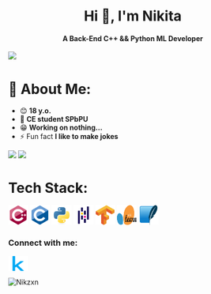 <h1 align="center">Hi 👋, I'm Nikita</h1>
<h4 align="center">A Back-End C++ && Python ML Developer</h3>

<img src="d.gif" style="width:50%">

<h1 dir="auto">💫 About Me:</h1>

- 😊 **18 y.o.**
- 🤠 **CE student SPbPU**
- 😁 **Working on nothing...**
- ⚡ Fun fact **I like to make jokes**

<div> <a href="https://github.com/Nikzxn" target="_blank"><img src="https://img.shields.io/badge/GitHub-100000?style=for-the-badge&logo=github&logoColor=white" target="_blank"></a>
<a href = "mailto:nikita@neuro-tech.pro"><img src="https://img.shields.io/badge/-Gmail-%23333?style=for-the-badge&logo=gmail&logoColor=white" target="_blank"></a>
<h1 align="left">Tech Stack:</h1>
<p align="left">
<img src="https://raw.githubusercontent.com/teamedwardforever/Readme-Generator/71f25dd8b98329b168142a6b782a107b75eab178/svg/Skills/Languages/cplusplus-original.svg" alt="CPP" width="40" height="40"/>
<img src="https://raw.githubusercontent.com/teamedwardforever/Readme-Generator/71f25dd8b98329b168142a6b782a107b75eab178/svg/Skills/Languages/c-original.svg" alt="C" width="40" height="40"/>
<img src="https://raw.githubusercontent.com/teamedwardforever/Readme-Generator/71f25dd8b98329b168142a6b782a107b75eab178/svg/Skills/Languages/python-original.svg" alt="Python" width="40" height="40"/>
<img src="https://raw.githubusercontent.com/teamedwardforever/Readme-Generator/71f25dd8b98329b168142a6b782a107b75eab178/svg/Skills/ML/pandas-original.svg" alt="Pandas" width="40" height="40"/>
<img src="https://raw.githubusercontent.com/teamedwardforever/Readme-Generator/71f25dd8b98329b168142a6b782a107b75eab178/svg/Skills/ML/tensorflow-icon.svg" alt="Tensorflow" width="40" height="40"/>
<img src="https://raw.githubusercontent.com/teamedwardforever/Readme-Generator/71f25dd8b98329b168142a6b782a107b75eab178/svg/Skills/ML/Scikit_learn_logo_small.svg" alt="Scikit" width="40" height="40"/>
<img src="https://raw.githubusercontent.com/teamedwardforever/Readme-Generator/71f25dd8b98329b168142a6b782a107b75eab178/svg/Skills/Database/sqlite-icon.svg" alt="Sqlite" width="40" height="40"/>
</p>
</div><h3 align="left">Connect with me:</h3>
<p align="left">
<a href="https://kaggle.com/Nikzxn" target="blank"><img align="center" src="https://raw.githubusercontent.com/teamedwardforever/Readme-Generator/71f25dd8b98329b168142a6b782a107b75eab178/svg/Social/kaggle.svg" alt="Nikzxn" height="30" width="40" /></a></p>
<p align="left"> <img src="https://komarev.com/ghpvc/?username=Nikzxn&label=Profile%20views&color=0e75b6&style=flat" alt="Nikzxn" /> </p>


